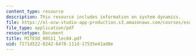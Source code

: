 ```yaml
---
content_type: resource
description: This resource includes information on system dynamics.
file: https://ol-ocw-studio-app-production.s3.amazonaws.com/courses/esd-00-introduction-to-engineering-systems-spring-2011/7271d52202426478111d17535e41ad8e_MITESD_00S11_lec04.pdf
file_type: application/pdf
resourcetype: Document
title: MITESD_00S11_lec04.pdf
uid: 7271d522-0242-6478-111d-17535e41ad8e
---
```

